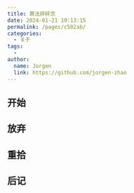 ```yaml
---
title: 算法碎碎念
date: 2024-01-21 19:13:15
permalink: /pages/c502ab/
categories:
  - 关于
tags:
  - 
author: 
  name: Jorgen
  link: https://github.com/jorgen-zhao
---
```

## 开始

## 放弃

## 重拾

## 后记